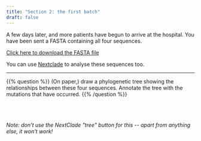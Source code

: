 ```yaml
---
title: "Section 2: the first batch"
draft: false
---
```


A few days later, and more patients have begun to arrive at the hospital. You have been sent a FASTA containing all four sequences.

<a href="/first_batch.fa" download="four_sequences.fa">Click here to download the FASTA file</a>

You can use <a href="https://clades.nextstrain.org/?input-tree=https://cov2tree.nyc3.cdn.digitaloceanspaces.com/tree.json" class="btn-primary" target="_blank"> Nextclade</a> to analyse these sequences too.

-----

{{% question %}}
(On paper,) draw a phylogenetic tree showing the relationships between these four sequences. Annotate the tree with the mutations that have occurred.
{{% /question %}}
<br /><br /><br /><br />

*Note: don't use the NextClade "tree" button for this -- apart from anything else, it won't work!*